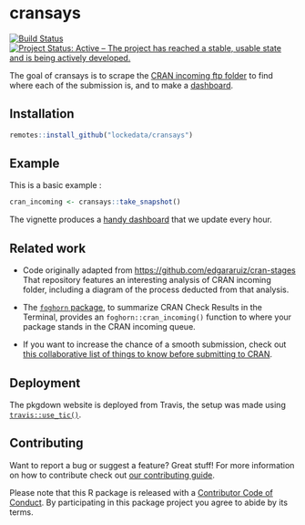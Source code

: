 # cransays

[![Build Status](https://travis-ci.org/lockedata/cransays.svg?branch=master)](https://travis-ci.org/lockedata/cransays) [![Project Status: Active – The project has reached a stable, usable state and is being actively developed.](https://www.repostatus.org/badges/latest/active.svg)](https://www.repostatus.org/#active)


The goal of cransays is to scrape the [CRAN incoming ftp folder](ftp://cran.r-project.org/incoming/) to find where each of the submission is, and to 
make a [dashboard](https://cransays.itsalocke.com/articles/dashboard.html).

## Installation

``` r
remotes::install_github("lockedata/cransays")
```

## Example

This is a basic example :

``` r
cran_incoming <- cransays::take_snapshot()
```

The vignette produces a [handy dashboard](https://cransays.itsalocke.com/articles/dashboard.html) that we update every hour.

## Related work

* Code originally adapted from https://github.com/edgararuiz/cran-stages That repository features an interesting analysis of CRAN incoming folder, including a diagram of the process deducted from that analysis.

* The [`foghorn` package](https://github.com/fmichonneau/foghorn), to summarize CRAN Check Results in the Terminal, provides an `foghorn::cran_incoming()` function to where your package stands in the CRAN incoming queue.

* If you want to increase the chance of a smooth submission, check out [this collaborative list of things to know before submitting to CRAN](https://github.com/ThinkR-open/prepare-for-cran).

## Deployment

The pkgdown website is deployed from Travis, the setup was made using [`travis::use_tic()`](https://ropenscilabs.github.io/travis/reference/use_tic.html).

## Contributing

Want to report a bug or suggest a feature? Great stuff! For more information on how to contribute check out [our contributing guide](.github/CONTRIBUTING.md). 

Please note that this R package is released with a [Contributor Code of Conduct](CODE_OF_CONDUCT.md). By participating in this package project you agree to abide by its terms.

